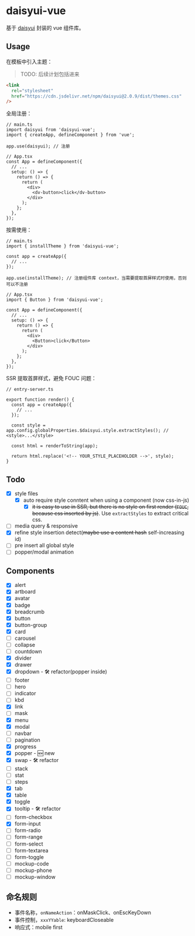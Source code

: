 # daisyui-vue

基于 [daisyui](https://github.com/saadeghi/daisyui) 封装的 vue 组件库。

## Usage

在模板中引入主题：

> TODO: 后续计划包括进来

```html
<link
  rel="stylesheet"
  href="https://cdn.jsdelivr.net/npm/daisyui@2.0.9/dist/themes.css"
/>
```

全局注册：

```tsx
// main.ts
import daisyui from 'daisyui-vue';
import { createApp, defineComponent } from 'vue';

app.use(daisyui); // 注册

// App.tsx
const App = defineComponent({
  // ...
  setup: () => {
    return () => {
      return (
        <div>
          <dv-button>click</dv-button>
        </div>
      );
    };
  },
});
```

按需使用：

```tsx
// main.ts
import { installTheme } from 'daisyui-vue';

const app = createApp({
  // ...
});

app.use(installTheme); // 注册组件库 context，当需要提取首屏样式时使用，否则可以不注册

// App.tsx
import { Button } from 'daisyui-vue';

const App = defineComponent({
  // ...
  setup: () => {
    return () => {
      return (
        <div>
          <Button>click</Button>
        </div>
      );
    };
  },
});
```

SSR 提取首屏样式，避免 FOUC 问题：

```tsx
// entry-server.ts

export function render() {
  const app = createApp({
    // ...
  });

  const style = app.config.globalProperties.$daisyui.style.extractStyles(); // <style>...</style>

  const html = renderToString(app);

  return html.replace('<!-- YOUR_STYLE_PLACEHOLDER -->', style);
}
```

## Todo

- [x] style files
  - [x] auto require style conntent when using a component (now css-in-js)
    - [x] ~~it is easy to use in SSR, but there is no style on first render (`FOUC`, because css inserted by js)~~. Use `extractStyles` to extract critical css.
- [ ] media query & responsive
- [x] refine style insertion detect(~~maybe use a content hash~~ self-increasing id)
- [ ] pre insert all global style
- [ ] popper/modal animation

## Components

- [x] alert
- [x] artboard
- [x] avatar
- [x] badge
- [x] breadcrumb
- [x] button
- [x] button-group
- [x] card
- [ ] carousel
- [ ] collapse
- [ ] countdown
- [x] divider
- [x] drawer
- [x] dropdown - 🛠 refactor(popper inside)
- [ ] footer
- [ ] hero
- [ ] indicator
- [ ] kbd
- [x] link
- [ ] mask
- [x] menu
- [x] modal
- [ ] navbar
- [ ] pagination
- [x] progress
- [x] popper - 🆕 new
- [x] swap - 🛠 refactor
- [ ] stack
- [ ] stat
- [ ] steps
- [x] tab
- [x] table
- [x] toggle
- [x] tooltip - 🛠 refactor
- [ ] form-checkbox
- [x] form-input
- [ ] form-radio
- [ ] form-range
- [ ] form-select
- [ ] form-textarea
- [ ] form-toggle
- [ ] mockup-code
- [ ] mockup-phone
- [ ] mockup-window

## 命名规则

- 事件名称，`onNameAction`：onMaskClick、onEscKeyDown
- 事件控制，`xxxYYable`: keyboardCloseable
- 响应式：mobile first
